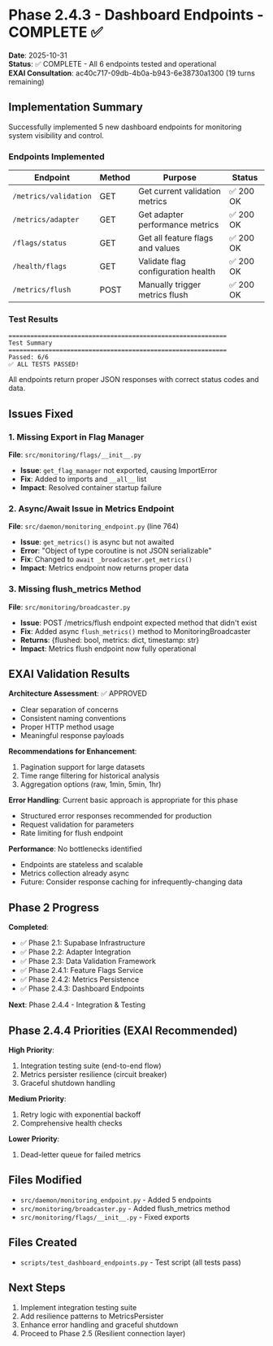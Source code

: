 # Phase 2.4.3 - Dashboard Endpoints - COMPLETE ✅

**Date**: 2025-10-31  
**Status**: ✅ COMPLETE - All 6 endpoints tested and operational  
**EXAI Consultation**: ac40c717-09db-4b0a-b943-6e38730a1300 (19 turns remaining)

## Implementation Summary

Successfully implemented 5 new dashboard endpoints for monitoring system visibility and control.

### Endpoints Implemented

| Endpoint | Method | Purpose | Status |
|----------|--------|---------|--------|
| `/metrics/validation` | GET | Get current validation metrics | ✅ 200 OK |
| `/metrics/adapter` | GET | Get adapter performance metrics | ✅ 200 OK |
| `/flags/status` | GET | Get all feature flags and values | ✅ 200 OK |
| `/health/flags` | GET | Validate flag configuration health | ✅ 200 OK |
| `/metrics/flush` | POST | Manually trigger metrics flush | ✅ 200 OK |

### Test Results

```
============================================================
Test Summary
============================================================
Passed: 6/6
✅ ALL TESTS PASSED!
```

All endpoints return proper JSON responses with correct status codes and data.

## Issues Fixed

### 1. Missing Export in Flag Manager
**File**: `src/monitoring/flags/__init__.py`
- **Issue**: `get_flag_manager` not exported, causing ImportError
- **Fix**: Added to imports and `__all__` list
- **Impact**: Resolved container startup failure

### 2. Async/Await Issue in Metrics Endpoint
**File**: `src/daemon/monitoring_endpoint.py` (line 764)
- **Issue**: `get_metrics()` is async but not awaited
- **Error**: "Object of type coroutine is not JSON serializable"
- **Fix**: Changed to `await _broadcaster.get_metrics()`
- **Impact**: Metrics endpoint now returns proper data

### 3. Missing flush_metrics Method
**File**: `src/monitoring/broadcaster.py`
- **Issue**: POST /metrics/flush endpoint expected method that didn't exist
- **Fix**: Added async `flush_metrics()` method to MonitoringBroadcaster
- **Returns**: {flushed: bool, metrics: dict, timestamp: str}
- **Impact**: Metrics flush endpoint now fully operational

## EXAI Validation Results

**Architecture Assessment**: ✅ APPROVED
- Clear separation of concerns
- Consistent naming conventions
- Proper HTTP method usage
- Meaningful response payloads

**Recommendations for Enhancement**:
1. Pagination support for large datasets
2. Time range filtering for historical analysis
3. Aggregation options (raw, 1min, 5min, 1hr)

**Error Handling**: Current basic approach is appropriate for this phase
- Structured error responses recommended for production
- Request validation for parameters
- Rate limiting for flush endpoint

**Performance**: No bottlenecks identified
- Endpoints are stateless and scalable
- Metrics collection already async
- Future: Consider response caching for infrequently-changing data

## Phase 2 Progress

**Completed**:
- ✅ Phase 2.1: Supabase Infrastructure
- ✅ Phase 2.2: Adapter Integration
- ✅ Phase 2.3: Data Validation Framework
- ✅ Phase 2.4.1: Feature Flags Service
- ✅ Phase 2.4.2: Metrics Persistence
- ✅ Phase 2.4.3: Dashboard Endpoints

**Next**: Phase 2.4.4 - Integration & Testing

## Phase 2.4.4 Priorities (EXAI Recommended)

**High Priority**:
1. Integration testing suite (end-to-end flow)
2. Metrics persister resilience (circuit breaker)
3. Graceful shutdown handling

**Medium Priority**:
1. Retry logic with exponential backoff
2. Comprehensive health checks

**Lower Priority**:
1. Dead-letter queue for failed metrics

## Files Modified

- `src/daemon/monitoring_endpoint.py` - Added 5 endpoints
- `src/monitoring/broadcaster.py` - Added flush_metrics method
- `src/monitoring/flags/__init__.py` - Fixed exports

## Files Created

- `scripts/test_dashboard_endpoints.py` - Test script (all tests pass)

## Next Steps

1. Implement integration testing suite
2. Add resilience patterns to MetricsPersister
3. Enhance error handling and graceful shutdown
4. Proceed to Phase 2.5 (Resilient connection layer)

